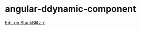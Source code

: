 # angular-ddynamic-component

[Edit on StackBlitz ⚡️](https://stackblitz.com/edit/angular-ddynamic-component)